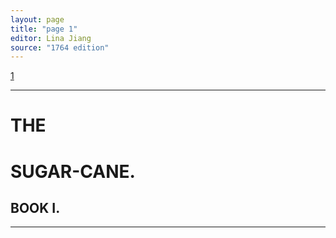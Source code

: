 ```yaml
---
layout: page
title: "page 1"
editor: Lina Jiang
source: "1764 edition"
---
```



[1]()

---

# THE

# SUGAR-CANE.


## BOOK I.

---
